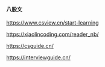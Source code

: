 #### 八股文

https://www.csview.cn/start-learning

https://xiaolincoding.com/reader_nb/

https://csguide.cn/

https://interviewguide.cn/